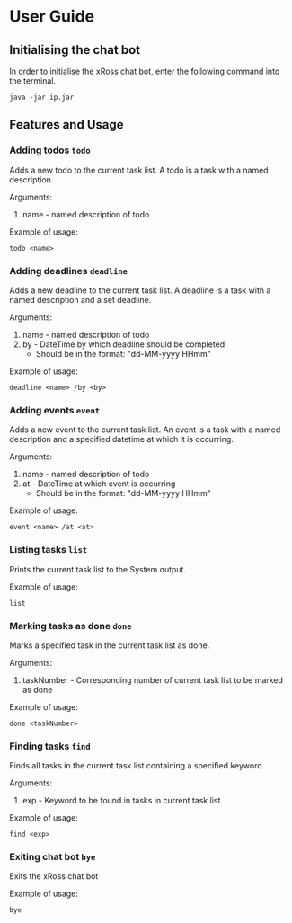 # User Guide

## Initialising the chat bot

In order to initialise the xRoss chat bot, enter the following command into the terminal.

```
java -jar ip.jar
```

## Features and Usage

### Adding todos `todo`
Adds a new todo to the current task list. 
A todo is a task with a named description.

Arguments:

1. name - named description of todo

Example of usage:
```
todo <name>
```

### Adding deadlines `deadline`
Adds a new deadline to the current task list.
A deadline is a task with a named description and a set deadline.

Arguments:

1. name - named description of todo
2. by - DateTime by which deadline should be completed
   * Should be in the format: "dd-MM-yyyy HHmm"

Example of usage:
```
deadline <name> /by <by>
```

### Adding events `event`
Adds a new event to the current task list.
An event is a task with a named description and a specified datetime at which it is occurring.

Arguments:

1. name - named description of todo
2. at - DateTime at which event is occurring
    * Should be in the format: "dd-MM-yyyy HHmm"

Example of usage:
```
event <name> /at <at>
```
### Listing tasks `list`
Prints the current task list to the System output.

Example of usage:
```
list
```

### Marking tasks as done `done`
Marks a specified task in the current task list as done.

Arguments:

1. taskNumber - Corresponding number of current task list to be marked as done

Example of usage:
```
done <taskNumber>
```

### Finding tasks `find`
Finds all tasks in the current task list containing a specified keyword.

Arguments:

1. exp - Keyword to be found in tasks in current task list

Example of usage:
```
find <exp>
```

### Exiting chat bot `bye`
Exits the xRoss chat bot

Example of usage:
```
bye
```


